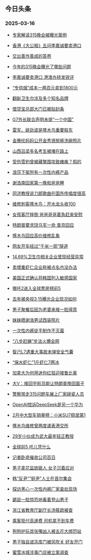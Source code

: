 ## 今日头条 
### 2025-03-16

+ [专家解读315晚会被曝光案例](https://webcast-open.douyin.com/open/media_live/238099515779)

+ [香港《大公报》五问李嘉诚要卖港口](https://www.toutiao.com/trending/7481818919339704332/%3Fcategory_name%3Dtopic_innerflow%26event_type%3Dhot_board%26log_pb%3D%257B%2522category_name%2522%253A%2522topic_innerflow%2522%252C%2522cluster_type%2522%253A%25222%2522%252C%2522enter_from%2522%253A%2522click_category%2522%252C%2522entrance_hotspot%2522%253A%2522outside%2522%252C%2522event_type%2522%253A%2522hot_board%2522%252C%2522hot_board_cluster_id%2522%253A%25227481818919339704332%2522%252C%2522hot_board_impr_id%2522%253A%252220250316001035858687C76D597FC436A4%2522%252C%2522jump_page%2522%253A%2522hot_board_page%2522%252C%2522location%2522%253A%2522news_hot_card%2522%252C%2522page_location%2522%253A%2522hot_board_page%2522%252C%2522rank%2522%253A%25222%2522%252C%2522source%2522%253A%2522trending_tab%2522%252C%2522style_id%2522%253A%252240132%2522%252C%2522title%2522%253A%2522%25E9%25A6%2599%25E6%25B8%25AF%25E3%2580%258A%25E5%25A4%25A7%25E5%2585%25AC%25E6%258A%25A5%25E3%2580%258B%25E4%25BA%2594%25E9%2597%25AE%25E6%259D%258E%25E5%2598%2589%25E8%25AF%259A%25E8%25A6%2581%25E5%258D%2596%25E6%25B8%25AF%25E5%258F%25A3%2522%257D%26rank%3D2%26style_id%3D40132%26topic_id%3D7481818919339704332)

+ [交出善作善成的答卷](https://www.toutiao.com/article/7481907078316769830)

+ [今年的315晚会曝光了哪些问题](https://www.toutiao.com/trending/7481230791563804708/%3Fcategory_name%3Dtopic_innerflow%26event_type%3Dhot_board%26log_pb%3D%257B%2522category_name%2522%253A%2522topic_innerflow%2522%252C%2522cluster_type%2522%253A%25223%2522%252C%2522enter_from%2522%253A%2522click_category%2522%252C%2522entrance_hotspot%2522%253A%2522outside%2522%252C%2522event_type%2522%253A%2522hot_board%2522%252C%2522hot_board_cluster_id%2522%253A%25227481230791563804708%2522%252C%2522hot_board_impr_id%2522%253A%252220250316001035858687C76D597FC436A4%2522%252C%2522jump_page%2522%253A%2522hot_board_page%2522%252C%2522location%2522%253A%2522news_hot_card%2522%252C%2522page_location%2522%253A%2522hot_board_page%2522%252C%2522rank%2522%253A%25224%2522%252C%2522source%2522%253A%2522trending_tab%2522%252C%2522style_id%2522%253A%252240132%2522%252C%2522title%2522%253A%2522%25E4%25BB%258A%25E5%25B9%25B4%25E7%259A%2584315%25E6%2599%259A%25E4%25BC%259A%25E6%259B%259D%25E5%2585%2589%25E4%25BA%2586%25E5%2593%25AA%25E4%25BA%259B%25E9%2597%25AE%25E9%25A2%2598%2522%257D%26rank%3D4%26style_id%3D40132%26topic_id%3D7481230791563804708)

+ [李嘉诚要卖港口 港澳办转发锐评](https://www.toutiao.com/trending/7481445329712463881/%3Fcategory_name%3Dtopic_innerflow%26event_type%3Dhot_board%26log_pb%3D%257B%2522category_name%2522%253A%2522topic_innerflow%2522%252C%2522cluster_type%2522%253A%25222%2522%252C%2522enter_from%2522%253A%2522click_category%2522%252C%2522entrance_hotspot%2522%253A%2522outside%2522%252C%2522event_type%2522%253A%2522hot_board%2522%252C%2522hot_board_cluster_id%2522%253A%25227481445329712463881%2522%252C%2522hot_board_impr_id%2522%253A%252220250316001035858687C76D597FC436A4%2522%252C%2522jump_page%2522%253A%2522hot_board_page%2522%252C%2522location%2522%253A%2522news_hot_card%2522%252C%2522page_location%2522%253A%2522hot_board_page%2522%252C%2522rank%2522%253A%25225%2522%252C%2522source%2522%253A%2522trending_tab%2522%252C%2522style_id%2522%253A%252240132%2522%252C%2522title%2522%253A%2522%25E6%259D%258E%25E5%2598%2589%25E8%25AF%259A%25E8%25A6%2581%25E5%258D%2596%25E6%25B8%25AF%25E5%258F%25A3%2B%25E6%25B8%25AF%25E6%25BE%25B3%25E5%258A%259E%25E8%25BD%25AC%25E5%258F%2591%25E9%2594%2590%25E8%25AF%2584%2522%257D%26rank%3D5%26style_id%3D40132%26topic_id%3D7481445329712463881)

+ [“专供烟”成本一两百元卖到1800元](https://www.toutiao.com/trending/7482008021221244937/%3Fcategory_name%3Dtopic_innerflow%26event_type%3Dhot_board%26log_pb%3D%257B%2522category_name%2522%253A%2522topic_innerflow%2522%252C%2522cluster_type%2522%253A%25226%2522%252C%2522enter_from%2522%253A%2522click_category%2522%252C%2522entrance_hotspot%2522%253A%2522outside%2522%252C%2522event_type%2522%253A%2522hot_board%2522%252C%2522hot_board_cluster_id%2522%253A%25227482008021221244937%2522%252C%2522hot_board_impr_id%2522%253A%252220250316001035858687C76D597FC436A4%2522%252C%2522jump_page%2522%253A%2522hot_board_page%2522%252C%2522location%2522%253A%2522news_hot_card%2522%252C%2522page_location%2522%253A%2522hot_board_page%2522%252C%2522rank%2522%253A%25226%2522%252C%2522source%2522%253A%2522trending_tab%2522%252C%2522style_id%2522%253A%252240132%2522%252C%2522title%2522%253A%2522%25E2%2580%259C%25E4%25B8%2593%25E4%25BE%259B%25E7%2583%259F%25E2%2580%259D%25E6%2588%2590%25E6%259C%25AC%25E4%25B8%2580%25E4%25B8%25A4%25E7%2599%25BE%25E5%2585%2583%25E5%258D%2596%25E5%2588%25B01800%25E5%2585%2583%2522%257D%26rank%3D6%26style_id%3D40132%26topic_id%3D7482008021221244937)

+ [翻新卫生巾涉及多个知名品牌](https://www.toutiao.com/trending/7482007491359440932/%3Fcategory_name%3Dtopic_innerflow%26event_type%3Dhot_board%26log_pb%3D%257B%2522category_name%2522%253A%2522topic_innerflow%2522%252C%2522cluster_type%2522%253A%25223%2522%252C%2522enter_from%2522%253A%2522click_category%2522%252C%2522entrance_hotspot%2522%253A%2522outside%2522%252C%2522event_type%2522%253A%2522hot_board%2522%252C%2522hot_board_cluster_id%2522%253A%25227482007491359440932%2522%252C%2522hot_board_impr_id%2522%253A%252220250316001035858687C76D597FC436A4%2522%252C%2522jump_page%2522%253A%2522hot_board_page%2522%252C%2522location%2522%253A%2522news_hot_card%2522%252C%2522page_location%2522%253A%2522hot_board_page%2522%252C%2522rank%2522%253A%25227%2522%252C%2522source%2522%253A%2522trending_tab%2522%252C%2522style_id%2522%253A%252240132%2522%252C%2522title%2522%253A%2522%25E7%25BF%25BB%25E6%2596%25B0%25E5%258D%25AB%25E7%2594%259F%25E5%25B7%25BE%25E6%25B6%2589%25E5%258F%258A%25E5%25A4%259A%25E4%25B8%25AA%25E7%259F%25A5%25E5%2590%258D%25E5%2593%2581%25E7%2589%258C%2522%257D%26rank%3D7%26style_id%3D40132%26topic_id%3D7482007491359440932)

+ [借贷宝总部大门已被贴封条](https://www.toutiao.com/trending/7482040283664748051/%3Fcategory_name%3Dtopic_innerflow%26event_type%3Dhot_board%26log_pb%3D%257B%2522category_name%2522%253A%2522topic_innerflow%2522%252C%2522cluster_type%2522%253A%25225%2522%252C%2522enter_from%2522%253A%2522click_category%2522%252C%2522entrance_hotspot%2522%253A%2522outside%2522%252C%2522event_type%2522%253A%2522hot_board%2522%252C%2522hot_board_cluster_id%2522%253A%25227482040283664748051%2522%252C%2522hot_board_impr_id%2522%253A%252220250316001035858687C76D597FC436A4%2522%252C%2522jump_page%2522%253A%2522hot_board_page%2522%252C%2522location%2522%253A%2522news_hot_card%2522%252C%2522page_location%2522%253A%2522hot_board_page%2522%252C%2522rank%2522%253A%25228%2522%252C%2522source%2522%253A%2522trending_tab%2522%252C%2522style_id%2522%253A%252240132%2522%252C%2522title%2522%253A%2522%25E5%2580%259F%25E8%25B4%25B7%25E5%25AE%259D%25E6%2580%25BB%25E9%2583%25A8%25E5%25A4%25A7%25E9%2597%25A8%25E5%25B7%25B2%25E8%25A2%25AB%25E8%25B4%25B4%25E5%25B0%2581%25E6%259D%25A1%2522%257D%26rank%3D8%26style_id%3D40132%26topic_id%3D7482040283664748051)

+ [G7外长联合声明未提“一个中国”](https://www.toutiao.com/trending/7481896188439088677/%3Fcategory_name%3Dtopic_innerflow%26event_type%3Dhot_board%26log_pb%3D%257B%2522category_name%2522%253A%2522topic_innerflow%2522%252C%2522cluster_type%2522%253A%25222%2522%252C%2522enter_from%2522%253A%2522click_category%2522%252C%2522entrance_hotspot%2522%253A%2522outside%2522%252C%2522event_type%2522%253A%2522hot_board%2522%252C%2522hot_board_cluster_id%2522%253A%25227481896188439088677%2522%252C%2522hot_board_impr_id%2522%253A%252220250316001035858687C76D597FC436A4%2522%252C%2522jump_page%2522%253A%2522hot_board_page%2522%252C%2522location%2522%253A%2522news_hot_card%2522%252C%2522page_location%2522%253A%2522hot_board_page%2522%252C%2522rank%2522%253A%25229%2522%252C%2522source%2522%253A%2522trending_tab%2522%252C%2522style_id%2522%253A%252240132%2522%252C%2522title%2522%253A%2522G7%25E5%25A4%2596%25E9%2595%25BF%25E8%2581%2594%25E5%2590%2588%25E5%25A3%25B0%25E6%2598%258E%25E6%259C%25AA%25E6%258F%2590%25E2%2580%259C%25E4%25B8%2580%25E4%25B8%25AA%25E4%25B8%25AD%25E5%259B%25BD%25E2%2580%259D%2522%257D%26rank%3D9%26style_id%3D40132%26topic_id%3D7481896188439088677)

+ [雷军、姚劲波是啄木鸟重要股东](https://www.toutiao.com/trending/7482035396403088947/%3Fcategory_name%3Dtopic_innerflow%26event_type%3Dhot_board%26log_pb%3D%257B%2522category_name%2522%253A%2522topic_innerflow%2522%252C%2522cluster_type%2522%253A%25221%2522%252C%2522enter_from%2522%253A%2522click_category%2522%252C%2522entrance_hotspot%2522%253A%2522outside%2522%252C%2522event_type%2522%253A%2522hot_board%2522%252C%2522hot_board_cluster_id%2522%253A%25227482035396403088947%2522%252C%2522hot_board_impr_id%2522%253A%252220250316001035858687C76D597FC436A4%2522%252C%2522jump_page%2522%253A%2522hot_board_page%2522%252C%2522location%2522%253A%2522news_hot_card%2522%252C%2522page_location%2522%253A%2522hot_board_page%2522%252C%2522rank%2522%253A%252210%2522%252C%2522source%2522%253A%2522trending_tab%2522%252C%2522style_id%2522%253A%252240132%2522%252C%2522title%2522%253A%2522%25E9%259B%25B7%25E5%2586%259B%25E3%2580%2581%25E5%25A7%259A%25E5%258A%25B2%25E6%25B3%25A2%25E6%2598%25AF%25E5%2595%2584%25E6%259C%25A8%25E9%25B8%259F%25E9%2587%258D%25E8%25A6%2581%25E8%2582%25A1%25E4%25B8%259C%2522%257D%26rank%3D10%26style_id%3D40132%26topic_id%3D7482035396403088947)

+ [金赛纶妈妈公开金秀贤脱裤洗碗照片](https://www.toutiao.com/trending/7481832552027127834/%3Fcategory_name%3Dtopic_innerflow%26event_type%3Dhot_board%26log_pb%3D%257B%2522category_name%2522%253A%2522topic_innerflow%2522%252C%2522cluster_type%2522%253A%25221%2522%252C%2522enter_from%2522%253A%2522click_category%2522%252C%2522entrance_hotspot%2522%253A%2522outside%2522%252C%2522event_type%2522%253A%2522hot_board%2522%252C%2522hot_board_cluster_id%2522%253A%25227481832552027127834%2522%252C%2522hot_board_impr_id%2522%253A%252220250316001035858687C76D597FC436A4%2522%252C%2522jump_page%2522%253A%2522hot_board_page%2522%252C%2522location%2522%253A%2522news_hot_card%2522%252C%2522page_location%2522%253A%2522hot_board_page%2522%252C%2522rank%2522%253A%252211%2522%252C%2522source%2522%253A%2522trending_tab%2522%252C%2522style_id%2522%253A%252240132%2522%252C%2522title%2522%253A%2522%25E9%2587%2591%25E8%25B5%259B%25E7%25BA%25B6%25E5%25A6%2588%25E5%25A6%2588%25E5%2585%25AC%25E5%25BC%2580%25E9%2587%2591%25E7%25A7%2580%25E8%25B4%25A4%25E8%2584%25B1%25E8%25A3%25A4%25E6%25B4%2597%25E7%25A2%2597%25E7%2585%25A7%25E7%2589%2587%2522%257D%26rank%3D11%26style_id%3D40132%26topic_id%3D7481832552027127834)

+ [山西吕梁多名考生被堵在路上](https://www.toutiao.com/trending/7481617544727871498/%3Fcategory_name%3Dtopic_innerflow%26event_type%3Dhot_board%26log_pb%3D%257B%2522category_name%2522%253A%2522topic_innerflow%2522%252C%2522cluster_type%2522%253A%25226%2522%252C%2522enter_from%2522%253A%2522click_category%2522%252C%2522entrance_hotspot%2522%253A%2522outside%2522%252C%2522event_type%2522%253A%2522hot_board%2522%252C%2522hot_board_cluster_id%2522%253A%25227481617544727871498%2522%252C%2522hot_board_impr_id%2522%253A%252220250316001035858687C76D597FC436A4%2522%252C%2522jump_page%2522%253A%2522hot_board_page%2522%252C%2522location%2522%253A%2522news_hot_card%2522%252C%2522page_location%2522%253A%2522hot_board_page%2522%252C%2522rank%2522%253A%252212%2522%252C%2522source%2522%253A%2522trending_tab%2522%252C%2522style_id%2522%253A%252240132%2522%252C%2522title%2522%253A%2522%25E5%25B1%25B1%25E8%25A5%25BF%25E5%2590%2595%25E6%25A2%2581%25E5%25A4%259A%25E5%2590%258D%25E8%2580%2583%25E7%2594%259F%25E8%25A2%25AB%25E5%25A0%25B5%25E5%259C%25A8%25E8%25B7%25AF%25E4%25B8%258A%2522%257D%26rank%3D12%26style_id%3D40132%26topic_id%3D7481617544727871498)

+ [受伤雪豹曾被藏獒围攻致瘫痪？假的](https://www.toutiao.com/trending/7481548592835248137/%3Fcategory_name%3Dtopic_innerflow%26event_type%3Dhot_board%26log_pb%3D%257B%2522category_name%2522%253A%2522topic_innerflow%2522%252C%2522cluster_type%2522%253A%25222%2522%252C%2522enter_from%2522%253A%2522click_category%2522%252C%2522entrance_hotspot%2522%253A%2522outside%2522%252C%2522event_type%2522%253A%2522hot_board%2522%252C%2522hot_board_cluster_id%2522%253A%25227481548592835248137%2522%252C%2522hot_board_impr_id%2522%253A%252220250316001035858687C76D597FC436A4%2522%252C%2522jump_page%2522%253A%2522hot_board_page%2522%252C%2522location%2522%253A%2522news_hot_card%2522%252C%2522page_location%2522%253A%2522hot_board_page%2522%252C%2522rank%2522%253A%252213%2522%252C%2522source%2522%253A%2522trending_tab%2522%252C%2522style_id%2522%253A%252240132%2522%252C%2522title%2522%253A%2522%25E5%258F%2597%25E4%25BC%25A4%25E9%259B%25AA%25E8%25B1%25B9%25E6%259B%25BE%25E8%25A2%25AB%25E8%2597%258F%25E7%258D%2592%25E5%259B%25B4%25E6%2594%25BB%25E8%2587%25B4%25E7%2598%25AB%25E7%2597%25AA%25EF%25BC%259F%25E5%2581%2587%25E7%259A%2584%2522%257D%26rank%3D13%26style_id%3D40132%26topic_id%3D7481548592835248137)

+ [浪莎下架所有一次性内裤产品](https://www.toutiao.com/trending/7482000624209657892/%3Fcategory_name%3Dtopic_innerflow%26event_type%3Dhot_board%26log_pb%3D%257B%2522category_name%2522%253A%2522topic_innerflow%2522%252C%2522cluster_type%2522%253A%25226%2522%252C%2522enter_from%2522%253A%2522click_category%2522%252C%2522entrance_hotspot%2522%253A%2522outside%2522%252C%2522event_type%2522%253A%2522hot_board%2522%252C%2522hot_board_cluster_id%2522%253A%25227482000624209657892%2522%252C%2522hot_board_impr_id%2522%253A%252220250316001035858687C76D597FC436A4%2522%252C%2522jump_page%2522%253A%2522hot_board_page%2522%252C%2522location%2522%253A%2522news_hot_card%2522%252C%2522page_location%2522%253A%2522hot_board_page%2522%252C%2522rank%2522%253A%252214%2522%252C%2522source%2522%253A%2522trending_tab%2522%252C%2522style_id%2522%253A%252240132%2522%252C%2522title%2522%253A%2522%25E6%25B5%25AA%25E8%258E%258E%25E4%25B8%258B%25E6%259E%25B6%25E6%2589%2580%25E6%259C%2589%25E4%25B8%2580%25E6%25AC%25A1%25E6%2580%25A7%25E5%2586%2585%25E8%25A3%25A4%25E4%25BA%25A7%25E5%2593%2581%2522%257D%26rank%3D14%26style_id%3D40132%26topic_id%3D7482000624209657892)

+ [谢浩南回家第一晚和爸爸睡](https://www.toutiao.com/trending/7481572497609736229/%3Fcategory_name%3Dtopic_innerflow%26event_type%3Dhot_board%26log_pb%3D%257B%2522category_name%2522%253A%2522topic_innerflow%2522%252C%2522cluster_type%2522%253A%25226%2522%252C%2522enter_from%2522%253A%2522click_category%2522%252C%2522entrance_hotspot%2522%253A%2522outside%2522%252C%2522event_type%2522%253A%2522hot_board%2522%252C%2522hot_board_cluster_id%2522%253A%25227481572497609736229%2522%252C%2522hot_board_impr_id%2522%253A%252220250316001035858687C76D597FC436A4%2522%252C%2522jump_page%2522%253A%2522hot_board_page%2522%252C%2522location%2522%253A%2522news_hot_card%2522%252C%2522page_location%2522%253A%2522hot_board_page%2522%252C%2522rank%2522%253A%252215%2522%252C%2522source%2522%253A%2522trending_tab%2522%252C%2522style_id%2522%253A%252240132%2522%252C%2522title%2522%253A%2522%25E8%25B0%25A2%25E6%25B5%25A9%25E5%258D%2597%25E5%259B%259E%25E5%25AE%25B6%25E7%25AC%25AC%25E4%25B8%2580%25E6%2599%259A%25E5%2592%258C%25E7%2588%25B8%25E7%2588%25B8%25E7%259D%25A1%2522%257D%26rank%3D15%26style_id%3D40132%26topic_id%3D7481572497609736229)

+ [同济教授说刀郎歌曲在国外传唱度很高](https://www.toutiao.com/trending/7481834930960351243/%3Fcategory_name%3Dtopic_innerflow%26event_type%3Dhot_board%26log_pb%3D%257B%2522category_name%2522%253A%2522topic_innerflow%2522%252C%2522cluster_type%2522%253A%25220%2522%252C%2522enter_from%2522%253A%2522click_category%2522%252C%2522entrance_hotspot%2522%253A%2522outside%2522%252C%2522event_type%2522%253A%2522hot_board%2522%252C%2522hot_board_cluster_id%2522%253A%25227481834930960351243%2522%252C%2522hot_board_impr_id%2522%253A%252220250316001035858687C76D597FC436A4%2522%252C%2522jump_page%2522%253A%2522hot_board_page%2522%252C%2522location%2522%253A%2522news_hot_card%2522%252C%2522page_location%2522%253A%2522hot_board_page%2522%252C%2522rank%2522%253A%252216%2522%252C%2522source%2522%253A%2522trending_tab%2522%252C%2522style_id%2522%253A%252240132%2522%252C%2522title%2522%253A%2522%25E5%2590%258C%25E6%25B5%258E%25E6%2595%2599%25E6%258E%2588%25E8%25AF%25B4%25E5%2588%2580%25E9%2583%258E%25E6%25AD%258C%25E6%259B%25B2%25E5%259C%25A8%25E5%259B%25BD%25E5%25A4%2596%25E4%25BC%25A0%25E5%2594%25B1%25E5%25BA%25A6%25E5%25BE%2588%25E9%25AB%2598%2522%257D%26rank%3D16%26style_id%3D40132%26topic_id%3D7481834930960351243)

+ [维修刺客啄木鸟：开水龙头收100](https://www.toutiao.com/trending/7482015454903651878/%3Fcategory_name%3Dtopic_innerflow%26event_type%3Dhot_board%26log_pb%3D%257B%2522category_name%2522%253A%2522topic_innerflow%2522%252C%2522cluster_type%2522%253A%25222%2522%252C%2522enter_from%2522%253A%2522click_category%2522%252C%2522entrance_hotspot%2522%253A%2522outside%2522%252C%2522event_type%2522%253A%2522hot_board%2522%252C%2522hot_board_cluster_id%2522%253A%25227482015454903651878%2522%252C%2522hot_board_impr_id%2522%253A%252220250316001035858687C76D597FC436A4%2522%252C%2522jump_page%2522%253A%2522hot_board_page%2522%252C%2522location%2522%253A%2522news_hot_card%2522%252C%2522page_location%2522%253A%2522hot_board_page%2522%252C%2522rank%2522%253A%252217%2522%252C%2522source%2522%253A%2522trending_tab%2522%252C%2522style_id%2522%253A%252240132%2522%252C%2522title%2522%253A%2522%25E7%25BB%25B4%25E4%25BF%25AE%25E5%2588%25BA%25E5%25AE%25A2%25E5%2595%2584%25E6%259C%25A8%25E9%25B8%259F%25EF%25BC%259A%25E5%25BC%2580%25E6%25B0%25B4%25E9%25BE%2599%25E5%25A4%25B4%25E6%2594%25B6100%2522%257D%26rank%3D17%26style_id%3D40132%26topic_id%3D7482015454903651878)

+ [女孩客厅摔倒 爸爸哥哥着急赶来安慰](https://www.toutiao.com/trending/7481937874595364891/%3Fcategory_name%3Dtopic_innerflow%26event_type%3Dhot_board%26log_pb%3D%257B%2522category_name%2522%253A%2522topic_innerflow%2522%252C%2522cluster_type%2522%253A%25226%2522%252C%2522enter_from%2522%253A%2522click_category%2522%252C%2522entrance_hotspot%2522%253A%2522outside%2522%252C%2522event_type%2522%253A%2522hot_board%2522%252C%2522hot_board_cluster_id%2522%253A%25227481937874595364891%2522%252C%2522hot_board_impr_id%2522%253A%252220250316001035858687C76D597FC436A4%2522%252C%2522jump_page%2522%253A%2522hot_board_page%2522%252C%2522location%2522%253A%2522news_hot_card%2522%252C%2522page_location%2522%253A%2522hot_board_page%2522%252C%2522rank%2522%253A%252218%2522%252C%2522source%2522%253A%2522trending_tab%2522%252C%2522style_id%2522%253A%252240132%2522%252C%2522title%2522%253A%2522%25E5%25A5%25B3%25E5%25AD%25A9%25E5%25AE%25A2%25E5%258E%2585%25E6%2591%2594%25E5%2580%2592%2B%25E7%2588%25B8%25E7%2588%25B8%25E5%2593%25A5%25E5%2593%25A5%25E7%259D%2580%25E6%2580%25A5%25E8%25B5%25B6%25E6%259D%25A5%25E5%25AE%2589%25E6%2585%25B0%2522%257D%26rank%3D18%26style_id%3D40132%26topic_id%3D7481937874595364891)

+ [特朗普要求饶乌军一命 普京回应](https://www.toutiao.com/trending/7481403802654949385/%3Fcategory_name%3Dtopic_innerflow%26event_type%3Dhot_board%26log_pb%3D%257B%2522category_name%2522%253A%2522topic_innerflow%2522%252C%2522cluster_type%2522%253A%25222%2522%252C%2522enter_from%2522%253A%2522click_category%2522%252C%2522entrance_hotspot%2522%253A%2522outside%2522%252C%2522event_type%2522%253A%2522hot_board%2522%252C%2522hot_board_cluster_id%2522%253A%25227481403802654949385%2522%252C%2522hot_board_impr_id%2522%253A%252220250316001035858687C76D597FC436A4%2522%252C%2522jump_page%2522%253A%2522hot_board_page%2522%252C%2522location%2522%253A%2522news_hot_card%2522%252C%2522page_location%2522%253A%2522hot_board_page%2522%252C%2522rank%2522%253A%252219%2522%252C%2522source%2522%253A%2522trending_tab%2522%252C%2522style_id%2522%253A%252240132%2522%252C%2522title%2522%253A%2522%25E7%2589%25B9%25E6%259C%2597%25E6%2599%25AE%25E8%25A6%2581%25E6%25B1%2582%25E9%25A5%25B6%25E4%25B9%258C%25E5%2586%259B%25E4%25B8%2580%25E5%2591%25BD%2B%25E6%2599%25AE%25E4%25BA%25AC%25E5%259B%259E%25E5%25BA%2594%2522%257D%26rank%3D19%26style_id%3D40132%26topic_id%3D7481403802654949385)

+ [啄木鸟回应高价维修乱象](https://www.toutiao.com/trending/7481500751336853031/%3Fcategory_name%3Dtopic_innerflow%26event_type%3Dhot_board%26log_pb%3D%257B%2522category_name%2522%253A%2522topic_innerflow%2522%252C%2522cluster_type%2522%253A%25222%2522%252C%2522enter_from%2522%253A%2522click_category%2522%252C%2522entrance_hotspot%2522%253A%2522outside%2522%252C%2522event_type%2522%253A%2522hot_board%2522%252C%2522hot_board_cluster_id%2522%253A%25227481500751336853031%2522%252C%2522hot_board_impr_id%2522%253A%252220250316001035858687C76D597FC436A4%2522%252C%2522jump_page%2522%253A%2522hot_board_page%2522%252C%2522location%2522%253A%2522news_hot_card%2522%252C%2522page_location%2522%253A%2522hot_board_page%2522%252C%2522rank%2522%253A%252220%2522%252C%2522source%2522%253A%2522trending_tab%2522%252C%2522style_id%2522%253A%252240132%2522%252C%2522title%2522%253A%2522%25E5%2595%2584%25E6%259C%25A8%25E9%25B8%259F%25E5%259B%259E%25E5%25BA%2594%25E9%25AB%2598%25E4%25BB%25B7%25E7%25BB%25B4%25E4%25BF%25AE%25E4%25B9%25B1%25E8%25B1%25A1%2522%257D%26rank%3D20%26style_id%3D40132%26topic_id%3D7481500751336853031)

+ [网友开车经过“千米一观”隧道](https://www.toutiao.com/trending/7481447934358372406/%3Fcategory_name%3Dtopic_innerflow%26event_type%3Dhot_board%26log_pb%3D%257B%2522category_name%2522%253A%2522topic_innerflow%2522%252C%2522cluster_type%2522%253A%25226%2522%252C%2522enter_from%2522%253A%2522click_category%2522%252C%2522entrance_hotspot%2522%253A%2522outside%2522%252C%2522event_type%2522%253A%2522hot_board%2522%252C%2522hot_board_cluster_id%2522%253A%25227481447934358372406%2522%252C%2522hot_board_impr_id%2522%253A%252220250316001035858687C76D597FC436A4%2522%252C%2522jump_page%2522%253A%2522hot_board_page%2522%252C%2522location%2522%253A%2522news_hot_card%2522%252C%2522page_location%2522%253A%2522hot_board_page%2522%252C%2522rank%2522%253A%252221%2522%252C%2522source%2522%253A%2522trending_tab%2522%252C%2522style_id%2522%253A%252240132%2522%252C%2522title%2522%253A%2522%25E7%25BD%2591%25E5%258F%258B%25E5%25BC%2580%25E8%25BD%25A6%25E7%25BB%258F%25E8%25BF%2587%25E2%2580%259C%25E5%258D%2583%25E7%25B1%25B3%25E4%25B8%2580%25E8%25A7%2582%25E2%2580%259D%25E9%259A%25A7%25E9%2581%2593%2522%257D%26rank%3D21%26style_id%3D40132%26topic_id%3D7481447934358372406)

+ [14.69%卫生巾相关企业曾现经营异常](https://www.toutiao.com/trending/7481502526366354980/%3Fcategory_name%3Dtopic_innerflow%26event_type%3Dhot_board%26log_pb%3D%257B%2522category_name%2522%253A%2522topic_innerflow%2522%252C%2522cluster_type%2522%253A%25222%2522%252C%2522enter_from%2522%253A%2522click_category%2522%252C%2522entrance_hotspot%2522%253A%2522outside%2522%252C%2522event_type%2522%253A%2522hot_board%2522%252C%2522hot_board_cluster_id%2522%253A%25227481502526366354980%2522%252C%2522hot_board_impr_id%2522%253A%252220250316001035858687C76D597FC436A4%2522%252C%2522jump_page%2522%253A%2522hot_board_page%2522%252C%2522location%2522%253A%2522news_hot_card%2522%252C%2522page_location%2522%253A%2522hot_board_page%2522%252C%2522rank%2522%253A%252222%2522%252C%2522source%2522%253A%2522trending_tab%2522%252C%2522style_id%2522%253A%252240132%2522%252C%2522title%2522%253A%252214.69%2525%25E5%258D%25AB%25E7%2594%259F%25E5%25B7%25BE%25E7%259B%25B8%25E5%2585%25B3%25E4%25BC%2581%25E4%25B8%259A%25E6%259B%25BE%25E7%258E%25B0%25E7%25BB%258F%25E8%2590%25A5%25E5%25BC%2582%25E5%25B8%25B8%2522%257D%26rank%3D22%26style_id%3D40132%26topic_id%3D7481502526366354980)

+ [卖增重虾仁企业称被点名也没办法](https://www.toutiao.com/trending/7482029981950955018/%3Fcategory_name%3Dtopic_innerflow%26event_type%3Dhot_board%26log_pb%3D%257B%2522category_name%2522%253A%2522topic_innerflow%2522%252C%2522cluster_type%2522%253A%25221%2522%252C%2522enter_from%2522%253A%2522click_category%2522%252C%2522entrance_hotspot%2522%253A%2522outside%2522%252C%2522event_type%2522%253A%2522hot_board%2522%252C%2522hot_board_cluster_id%2522%253A%25227482029981950955018%2522%252C%2522hot_board_impr_id%2522%253A%252220250316001035858687C76D597FC436A4%2522%252C%2522jump_page%2522%253A%2522hot_board_page%2522%252C%2522location%2522%253A%2522news_hot_card%2522%252C%2522page_location%2522%253A%2522hot_board_page%2522%252C%2522rank%2522%253A%252223%2522%252C%2522source%2522%253A%2522trending_tab%2522%252C%2522style_id%2522%253A%252240132%2522%252C%2522title%2522%253A%2522%25E5%258D%2596%25E5%25A2%259E%25E9%2587%258D%25E8%2599%25BE%25E4%25BB%2581%25E4%25BC%2581%25E4%25B8%259A%25E7%25A7%25B0%25E8%25A2%25AB%25E7%2582%25B9%25E5%2590%258D%25E4%25B9%259F%25E6%25B2%25A1%25E5%258A%259E%25E6%25B3%2595%2522%257D%26rank%3D23%26style_id%3D40132%26topic_id%3D7482029981950955018)

+ [美国正式确认将韩国列入敏感国家](https://www.toutiao.com/trending/7481213599717916682/%3Fcategory_name%3Dtopic_innerflow%26event_type%3Dhot_board%26log_pb%3D%257B%2522category_name%2522%253A%2522topic_innerflow%2522%252C%2522cluster_type%2522%253A%25220%2522%252C%2522enter_from%2522%253A%2522click_category%2522%252C%2522entrance_hotspot%2522%253A%2522outside%2522%252C%2522event_type%2522%253A%2522hot_board%2522%252C%2522hot_board_cluster_id%2522%253A%25227481213599717916682%2522%252C%2522hot_board_impr_id%2522%253A%252220250316001035858687C76D597FC436A4%2522%252C%2522jump_page%2522%253A%2522hot_board_page%2522%252C%2522location%2522%253A%2522news_hot_card%2522%252C%2522page_location%2522%253A%2522hot_board_page%2522%252C%2522rank%2522%253A%252224%2522%252C%2522source%2522%253A%2522trending_tab%2522%252C%2522style_id%2522%253A%252240132%2522%252C%2522title%2522%253A%2522%25E7%25BE%258E%25E5%259B%25BD%25E6%25AD%25A3%25E5%25BC%258F%25E7%25A1%25AE%25E8%25AE%25A4%25E5%25B0%2586%25E9%259F%25A9%25E5%259B%25BD%25E5%2588%2597%25E5%2585%25A5%25E6%2595%258F%25E6%2584%259F%25E5%259B%25BD%25E5%25AE%25B6%2522%257D%26rank%3D24%26style_id%3D40132%26topic_id%3D7481213599717916682)

+ [哪吒2进入全球票房榜前5](https://www.toutiao.com/trending/7481872819970772506/%3Fcategory_name%3Dtopic_innerflow%26event_type%3Dhot_board%26log_pb%3D%257B%2522category_name%2522%253A%2522topic_innerflow%2522%252C%2522cluster_type%2522%253A%25221%2522%252C%2522enter_from%2522%253A%2522click_category%2522%252C%2522entrance_hotspot%2522%253A%2522outside%2522%252C%2522event_type%2522%253A%2522hot_board%2522%252C%2522hot_board_cluster_id%2522%253A%25227481872819970772506%2522%252C%2522hot_board_impr_id%2522%253A%252220250316001035858687C76D597FC436A4%2522%252C%2522jump_page%2522%253A%2522hot_board_page%2522%252C%2522location%2522%253A%2522news_hot_card%2522%252C%2522page_location%2522%253A%2522hot_board_page%2522%252C%2522rank%2522%253A%252225%2522%252C%2522source%2522%253A%2522trending_tab%2522%252C%2522style_id%2522%253A%252240132%2522%252C%2522title%2522%253A%2522%25E5%2593%25AA%25E5%2590%25922%25E8%25BF%259B%25E5%2585%25A5%25E5%2585%25A8%25E7%2590%2583%25E7%25A5%25A8%25E6%2588%25BF%25E6%25A6%259C%25E5%2589%258D5%2522%257D%26rank%3D25%26style_id%3D40132%26topic_id%3D7481872819970772506)

+ [去年被央视3·15曝光企业现况如何](https://www.toutiao.com/trending/7481139167578554418/%3Fcategory_name%3Dtopic_innerflow%26event_type%3Dhot_board%26log_pb%3D%257B%2522category_name%2522%253A%2522topic_innerflow%2522%252C%2522cluster_type%2522%253A%25224%2522%252C%2522enter_from%2522%253A%2522click_category%2522%252C%2522entrance_hotspot%2522%253A%2522outside%2522%252C%2522event_type%2522%253A%2522hot_board%2522%252C%2522hot_board_cluster_id%2522%253A%25227481139167578554418%2522%252C%2522hot_board_impr_id%2522%253A%252220250316001035858687C76D597FC436A4%2522%252C%2522jump_page%2522%253A%2522hot_board_page%2522%252C%2522location%2522%253A%2522news_hot_card%2522%252C%2522page_location%2522%253A%2522hot_board_page%2522%252C%2522rank%2522%253A%252226%2522%252C%2522source%2522%253A%2522trending_tab%2522%252C%2522style_id%2522%253A%252240132%2522%252C%2522title%2522%253A%2522%25E5%258E%25BB%25E5%25B9%25B4%25E8%25A2%25AB%25E5%25A4%25AE%25E8%25A7%25863%25C2%25B715%25E6%259B%259D%25E5%2585%2589%25E4%25BC%2581%25E4%25B8%259A%25E7%258E%25B0%25E5%2586%25B5%25E5%25A6%2582%25E4%25BD%2595%2522%257D%26rank%3D26%26style_id%3D40132%26topic_id%3D7481139167578554418)

+ [男子聚餐后因为老婆来接一脸得意](https://www.toutiao.com/trending/7481126702170062899/%3Fcategory_name%3Dtopic_innerflow%26event_type%3Dhot_board%26log_pb%3D%257B%2522category_name%2522%253A%2522topic_innerflow%2522%252C%2522cluster_type%2522%253A%25226%2522%252C%2522enter_from%2522%253A%2522click_category%2522%252C%2522entrance_hotspot%2522%253A%2522outside%2522%252C%2522event_type%2522%253A%2522hot_board%2522%252C%2522hot_board_cluster_id%2522%253A%25227481126702170062899%2522%252C%2522hot_board_impr_id%2522%253A%252220250316001035858687C76D597FC436A4%2522%252C%2522jump_page%2522%253A%2522hot_board_page%2522%252C%2522location%2522%253A%2522news_hot_card%2522%252C%2522page_location%2522%253A%2522hot_board_page%2522%252C%2522rank%2522%253A%252227%2522%252C%2522source%2522%253A%2522trending_tab%2522%252C%2522style_id%2522%253A%252240132%2522%252C%2522title%2522%253A%2522%25E7%2594%25B7%25E5%25AD%2590%25E8%2581%259A%25E9%25A4%2590%25E5%2590%258E%25E5%259B%25A0%25E4%25B8%25BA%25E8%2580%2581%25E5%25A9%2586%25E6%259D%25A5%25E6%258E%25A5%25E4%25B8%2580%25E8%2584%25B8%25E5%25BE%2597%25E6%2584%258F%2522%257D%26rank%3D27%26style_id%3D40132%26topic_id%3D7481126702170062899)

+ [妹妹晒谢浩男试西装照片](https://www.toutiao.com/trending/7481638867998228530/%3Fcategory_name%3Dtopic_innerflow%26event_type%3Dhot_board%26log_pb%3D%257B%2522category_name%2522%253A%2522topic_innerflow%2522%252C%2522cluster_type%2522%253A%25226%2522%252C%2522enter_from%2522%253A%2522click_category%2522%252C%2522entrance_hotspot%2522%253A%2522outside%2522%252C%2522event_type%2522%253A%2522hot_board%2522%252C%2522hot_board_cluster_id%2522%253A%25227481638867998228530%2522%252C%2522hot_board_impr_id%2522%253A%252220250316001035858687C76D597FC436A4%2522%252C%2522jump_page%2522%253A%2522hot_board_page%2522%252C%2522location%2522%253A%2522news_hot_card%2522%252C%2522page_location%2522%253A%2522hot_board_page%2522%252C%2522rank%2522%253A%252228%2522%252C%2522source%2522%253A%2522trending_tab%2522%252C%2522style_id%2522%253A%252240132%2522%252C%2522title%2522%253A%2522%25E5%25A6%25B9%25E5%25A6%25B9%25E6%2599%2592%25E8%25B0%25A2%25E6%25B5%25A9%25E7%2594%25B7%25E8%25AF%2595%25E8%25A5%25BF%25E8%25A3%2585%25E7%2585%25A7%25E7%2589%2587%2522%257D%26rank%3D28%26style_id%3D40132%26topic_id%3D7481638867998228530)

+ [一次性内裤徒手制作不灭菌](https://www.toutiao.com/trending/7482012100055911973/%3Fcategory_name%3Dtopic_innerflow%26event_type%3Dhot_board%26log_pb%3D%257B%2522category_name%2522%253A%2522topic_innerflow%2522%252C%2522cluster_type%2522%253A%25221%2522%252C%2522enter_from%2522%253A%2522click_category%2522%252C%2522entrance_hotspot%2522%253A%2522outside%2522%252C%2522event_type%2522%253A%2522hot_board%2522%252C%2522hot_board_cluster_id%2522%253A%25227482012100055911973%2522%252C%2522hot_board_impr_id%2522%253A%252220250316001035858687C76D597FC436A4%2522%252C%2522jump_page%2522%253A%2522hot_board_page%2522%252C%2522location%2522%253A%2522news_hot_card%2522%252C%2522page_location%2522%253A%2522hot_board_page%2522%252C%2522rank%2522%253A%252229%2522%252C%2522source%2522%253A%2522trending_tab%2522%252C%2522style_id%2522%253A%252240132%2522%252C%2522title%2522%253A%2522%25E4%25B8%2580%25E6%25AC%25A1%25E6%2580%25A7%25E5%2586%2585%25E8%25A3%25A4%25E5%25BE%2592%25E6%2589%258B%25E5%2588%25B6%25E4%25BD%259C%25E4%25B8%258D%25E7%2581%25AD%25E8%258F%258C%2522%257D%26rank%3D29%26style_id%3D40132%26topic_id%3D7482012100055911973)

+ [“八步赶蝉”步法火爆全网](https://www.toutiao.com/trending/7481286547011682342/%3Fcategory_name%3Dtopic_innerflow%26event_type%3Dhot_board%26log_pb%3D%257B%2522category_name%2522%253A%2522topic_innerflow%2522%252C%2522cluster_type%2522%253A%25226%2522%252C%2522enter_from%2522%253A%2522click_category%2522%252C%2522entrance_hotspot%2522%253A%2522outside%2522%252C%2522event_type%2522%253A%2522hot_board%2522%252C%2522hot_board_cluster_id%2522%253A%25227481286547011682342%2522%252C%2522hot_board_impr_id%2522%253A%252220250316001035858687C76D597FC436A4%2522%252C%2522jump_page%2522%253A%2522hot_board_page%2522%252C%2522location%2522%253A%2522news_hot_card%2522%252C%2522page_location%2522%253A%2522hot_board_page%2522%252C%2522rank%2522%253A%252230%2522%252C%2522source%2522%253A%2522trending_tab%2522%252C%2522style_id%2522%253A%252240132%2522%252C%2522title%2522%253A%2522%25E2%2580%259C%25E5%2585%25AB%25E6%25AD%25A5%25E8%25B5%25B6%25E8%259D%2589%25E2%2580%259D%25E6%25AD%25A5%25E6%25B3%2595%25E7%2581%25AB%25E7%2588%2586%25E5%2585%25A8%25E7%25BD%2591%2522%257D%26rank%3D30%26style_id%3D40132%26topic_id%3D7481286547011682342)

+ [智己L7遇重大事故未弹安全气囊](https://www.toutiao.com/trending/7481937980697870390/%3Fcategory_name%3Dtopic_innerflow%26event_type%3Dhot_board%26log_pb%3D%257B%2522category_name%2522%253A%2522topic_innerflow%2522%252C%2522cluster_type%2522%253A%25226%2522%252C%2522enter_from%2522%253A%2522click_category%2522%252C%2522entrance_hotspot%2522%253A%2522outside%2522%252C%2522event_type%2522%253A%2522hot_board%2522%252C%2522hot_board_cluster_id%2522%253A%25227481937980697870390%2522%252C%2522hot_board_impr_id%2522%253A%252220250316001035858687C76D597FC436A4%2522%252C%2522jump_page%2522%253A%2522hot_board_page%2522%252C%2522location%2522%253A%2522news_hot_card%2522%252C%2522page_location%2522%253A%2522hot_board_page%2522%252C%2522rank%2522%253A%252231%2522%252C%2522source%2522%253A%2522trending_tab%2522%252C%2522style_id%2522%253A%252240132%2522%252C%2522title%2522%253A%2522%25E6%2599%25BA%25E5%25B7%25B1L7%25E9%2581%2587%25E9%2587%258D%25E5%25A4%25A7%25E4%25BA%258B%25E6%2595%2585%25E6%259C%25AA%25E5%25BC%25B9%25E5%25AE%2589%25E5%2585%25A8%25E6%25B0%2594%25E5%259B%258A%2522%257D%26rank%3D31%26style_id%3D40132%26topic_id%3D7481937980697870390)

+ [“保水虾仁”1斤虾仁7两冰](https://www.toutiao.com/trending/7482006237317513267/%3Fcategory_name%3Dtopic_innerflow%26event_type%3Dhot_board%26log_pb%3D%257B%2522category_name%2522%253A%2522topic_innerflow%2522%252C%2522cluster_type%2522%253A%25221%2522%252C%2522enter_from%2522%253A%2522click_category%2522%252C%2522entrance_hotspot%2522%253A%2522outside%2522%252C%2522event_type%2522%253A%2522hot_board%2522%252C%2522hot_board_cluster_id%2522%253A%25227482006237317513267%2522%252C%2522hot_board_impr_id%2522%253A%252220250316001035858687C76D597FC436A4%2522%252C%2522jump_page%2522%253A%2522hot_board_page%2522%252C%2522location%2522%253A%2522news_hot_card%2522%252C%2522page_location%2522%253A%2522hot_board_page%2522%252C%2522rank%2522%253A%252232%2522%252C%2522source%2522%253A%2522trending_tab%2522%252C%2522style_id%2522%253A%252240132%2522%252C%2522title%2522%253A%2522%25E2%2580%259C%25E4%25BF%259D%25E6%25B0%25B4%25E8%2599%25BE%25E4%25BB%2581%25E2%2580%259D1%25E6%2596%25A4%25E8%2599%25BE%25E4%25BB%25817%25E4%25B8%25A4%25E5%2586%25B0%2522%257D%26rank%3D32%26style_id%3D40132%26topic_id%3D7482006237317513267)

+ [加拿大为何用迷你红毯迎接鲁比奥](https://www.toutiao.com/trending/7481904467382636059/%3Fcategory_name%3Dtopic_innerflow%26event_type%3Dhot_board%26log_pb%3D%257B%2522category_name%2522%253A%2522topic_innerflow%2522%252C%2522cluster_type%2522%253A%252213%2522%252C%2522enter_from%2522%253A%2522click_category%2522%252C%2522entrance_hotspot%2522%253A%2522outside%2522%252C%2522event_type%2522%253A%2522hot_board%2522%252C%2522hot_board_cluster_id%2522%253A%25227481904467382636059%2522%252C%2522hot_board_impr_id%2522%253A%252220250316001035858687C76D597FC436A4%2522%252C%2522jump_page%2522%253A%2522hot_board_page%2522%252C%2522location%2522%253A%2522news_hot_card%2522%252C%2522page_location%2522%253A%2522hot_board_page%2522%252C%2522rank%2522%253A%252233%2522%252C%2522source%2522%253A%2522trending_tab%2522%252C%2522style_id%2522%253A%252240132%2522%252C%2522title%2522%253A%2522%25E5%258A%25A0%25E6%258B%25BF%25E5%25A4%25A7%25E4%25B8%25BA%25E4%25BD%2595%25E7%2594%25A8%25E8%25BF%25B7%25E4%25BD%25A0%25E7%25BA%25A2%25E6%25AF%25AF%25E8%25BF%258E%25E6%258E%25A5%25E9%25B2%2581%25E6%25AF%2594%25E5%25A5%25A5%2522%257D%26rank%3D33%26style_id%3D40132%26topic_id%3D7481904467382636059)

+ [大V：接回宇航员能让特朗普挽回面子](https://www.toutiao.com/trending/7481964823563996708/%3Fcategory_name%3Dtopic_innerflow%26event_type%3Dhot_board%26log_pb%3D%257B%2522category_name%2522%253A%2522topic_innerflow%2522%252C%2522cluster_type%2522%253A%252213%2522%252C%2522enter_from%2522%253A%2522click_category%2522%252C%2522entrance_hotspot%2522%253A%2522outside%2522%252C%2522event_type%2522%253A%2522hot_board%2522%252C%2522hot_board_cluster_id%2522%253A%25227481964823563996708%2522%252C%2522hot_board_impr_id%2522%253A%252220250316001035858687C76D597FC436A4%2522%252C%2522jump_page%2522%253A%2522hot_board_page%2522%252C%2522location%2522%253A%2522news_hot_card%2522%252C%2522page_location%2522%253A%2522hot_board_page%2522%252C%2522rank%2522%253A%252234%2522%252C%2522source%2522%253A%2522trending_tab%2522%252C%2522style_id%2522%253A%252240132%2522%252C%2522title%2522%253A%2522%25E5%25A4%25A7V%25EF%25BC%259A%25E6%258E%25A5%25E5%259B%259E%25E5%25AE%2587%25E8%2588%25AA%25E5%2591%2598%25E8%2583%25BD%25E8%25AE%25A9%25E7%2589%25B9%25E6%259C%2597%25E6%2599%25AE%25E6%258C%25BD%25E5%259B%259E%25E9%259D%25A2%25E5%25AD%2590%2522%257D%26rank%3D34%26style_id%3D40132%26topic_id%3D7481964823563996708)

+ [警察带走315问题车展上厂家碰瓷人员](https://www.toutiao.com/trending/7481837366253060123/%3Fcategory_name%3Dtopic_innerflow%26event_type%3Dhot_board%26log_pb%3D%257B%2522category_name%2522%253A%2522topic_innerflow%2522%252C%2522cluster_type%2522%253A%25226%2522%252C%2522enter_from%2522%253A%2522click_category%2522%252C%2522entrance_hotspot%2522%253A%2522outside%2522%252C%2522event_type%2522%253A%2522hot_board%2522%252C%2522hot_board_cluster_id%2522%253A%25227481837366253060123%2522%252C%2522hot_board_impr_id%2522%253A%252220250316001035858687C76D597FC436A4%2522%252C%2522jump_page%2522%253A%2522hot_board_page%2522%252C%2522location%2522%253A%2522news_hot_card%2522%252C%2522page_location%2522%253A%2522hot_board_page%2522%252C%2522rank%2522%253A%252235%2522%252C%2522source%2522%253A%2522trending_tab%2522%252C%2522style_id%2522%253A%252240132%2522%252C%2522title%2522%253A%2522%25E8%25AD%25A6%25E5%25AF%259F%25E5%25B8%25A6%25E8%25B5%25B0315%25E9%2597%25AE%25E9%25A2%2598%25E8%25BD%25A6%25E5%25B1%2595%25E4%25B8%258A%25E5%258E%2582%25E5%25AE%25B6%25E7%25A2%25B0%25E7%2593%25B7%25E4%25BA%25BA%25E5%2591%2598%2522%257D%26rank%3D35%26style_id%3D40132%26topic_id%3D7481837366253060123)

+ [OpenAI控诉DeepSeek是另一个华为](https://www.toutiao.com/trending/7481380674394456073/%3Fcategory_name%3Dtopic_innerflow%26event_type%3Dhot_board%26log_pb%3D%257B%2522category_name%2522%253A%2522topic_innerflow%2522%252C%2522cluster_type%2522%253A%25221%2522%252C%2522enter_from%2522%253A%2522click_category%2522%252C%2522entrance_hotspot%2522%253A%2522outside%2522%252C%2522event_type%2522%253A%2522hot_board%2522%252C%2522hot_board_cluster_id%2522%253A%25227481380674394456073%2522%252C%2522hot_board_impr_id%2522%253A%252220250316001035858687C76D597FC436A4%2522%252C%2522jump_page%2522%253A%2522hot_board_page%2522%252C%2522location%2522%253A%2522news_hot_card%2522%252C%2522page_location%2522%253A%2522hot_board_page%2522%252C%2522rank%2522%253A%252236%2522%252C%2522source%2522%253A%2522trending_tab%2522%252C%2522style_id%2522%253A%252240132%2522%252C%2522title%2522%253A%2522OpenAI%25E6%258E%25A7%25E8%25AF%2589DeepSeek%25E6%2598%25AF%25E5%258F%25A6%25E4%25B8%2580%25E4%25B8%25AA%25E5%258D%258E%25E4%25B8%25BA%2522%257D%26rank%3D36%26style_id%3D40132%26topic_id%3D7481380674394456073)

+ [2月中大型车销量榜：小米SU7稳居第1](https://www.toutiao.com/trending/7481493827560210468/%3Fcategory_name%3Dtopic_innerflow%26event_type%3Dhot_board%26log_pb%3D%257B%2522category_name%2522%253A%2522topic_innerflow%2522%252C%2522cluster_type%2522%253A%25226%2522%252C%2522enter_from%2522%253A%2522click_category%2522%252C%2522entrance_hotspot%2522%253A%2522outside%2522%252C%2522event_type%2522%253A%2522hot_board%2522%252C%2522hot_board_cluster_id%2522%253A%25227481493827560210468%2522%252C%2522hot_board_impr_id%2522%253A%252220250316001035858687C76D597FC436A4%2522%252C%2522jump_page%2522%253A%2522hot_board_page%2522%252C%2522location%2522%253A%2522news_hot_card%2522%252C%2522page_location%2522%253A%2522hot_board_page%2522%252C%2522rank%2522%253A%252237%2522%252C%2522source%2522%253A%2522trending_tab%2522%252C%2522style_id%2522%253A%252240132%2522%252C%2522title%2522%253A%25222%25E6%259C%2588%25E4%25B8%25AD%25E5%25A4%25A7%25E5%259E%258B%25E8%25BD%25A6%25E9%2594%2580%25E9%2587%258F%25E6%25A6%259C%25EF%25BC%259A%25E5%25B0%258F%25E7%25B1%25B3SU7%25E7%25A8%25B3%25E5%25B1%2585%25E7%25AC%25AC1%2522%257D%26rank%3D37%26style_id%3D40132%26topic_id%3D7481493827560210468)

+ [啄木鸟维修曾两度递表港交所](https://www.toutiao.com/trending/7482024249684148234/%3Fcategory_name%3Dtopic_innerflow%26event_type%3Dhot_board%26log_pb%3D%257B%2522category_name%2522%253A%2522topic_innerflow%2522%252C%2522cluster_type%2522%253A%25223%2522%252C%2522enter_from%2522%253A%2522click_category%2522%252C%2522entrance_hotspot%2522%253A%2522outside%2522%252C%2522event_type%2522%253A%2522hot_board%2522%252C%2522hot_board_cluster_id%2522%253A%25227482024249684148234%2522%252C%2522hot_board_impr_id%2522%253A%252220250316001035858687C76D597FC436A4%2522%252C%2522jump_page%2522%253A%2522hot_board_page%2522%252C%2522location%2522%253A%2522news_hot_card%2522%252C%2522page_location%2522%253A%2522hot_board_page%2522%252C%2522rank%2522%253A%252238%2522%252C%2522source%2522%253A%2522trending_tab%2522%252C%2522style_id%2522%253A%252240132%2522%252C%2522title%2522%253A%2522%25E5%2595%2584%25E6%259C%25A8%25E9%25B8%259F%25E7%25BB%25B4%25E4%25BF%25AE%25E6%259B%25BE%25E4%25B8%25A4%25E5%25BA%25A6%25E9%2580%2592%25E8%25A1%25A8%25E6%25B8%25AF%25E4%25BA%25A4%25E6%2589%2580%2522%257D%26rank%3D38%26style_id%3D40132%26topic_id%3D7482024249684148234)

+ [29岁小伙成为武大最年轻正教授](https://www.toutiao.com/trending/7481863789294567434/%3Fcategory_name%3Dtopic_innerflow%26event_type%3Dhot_board%26log_pb%3D%257B%2522category_name%2522%253A%2522topic_innerflow%2522%252C%2522cluster_type%2522%253A%25220%2522%252C%2522enter_from%2522%253A%2522click_category%2522%252C%2522entrance_hotspot%2522%253A%2522outside%2522%252C%2522event_type%2522%253A%2522hot_board%2522%252C%2522hot_board_cluster_id%2522%253A%25227481863789294567434%2522%252C%2522hot_board_impr_id%2522%253A%252220250316001035858687C76D597FC436A4%2522%252C%2522jump_page%2522%253A%2522hot_board_page%2522%252C%2522location%2522%253A%2522news_hot_card%2522%252C%2522page_location%2522%253A%2522hot_board_page%2522%252C%2522rank%2522%253A%252239%2522%252C%2522source%2522%253A%2522trending_tab%2522%252C%2522style_id%2522%253A%252240132%2522%252C%2522title%2522%253A%252229%25E5%25B2%2581%25E5%25B0%258F%25E4%25BC%2599%25E6%2588%2590%25E4%25B8%25BA%25E6%25AD%25A6%25E5%25A4%25A7%25E6%259C%2580%25E5%25B9%25B4%25E8%25BD%25BB%25E6%25AD%25A3%25E6%2595%2599%25E6%258E%2588%2522%257D%26rank%3D39%26style_id%3D40132%26topic_id%3D7481863789294567434)

+ [全球前5 吒儿凭什么](https://www.toutiao.com/trending/7481070910444765225/%3Fcategory_name%3Dtopic_innerflow%26event_type%3Dhot_board%26log_pb%3D%257B%2522category_name%2522%253A%2522topic_innerflow%2522%252C%2522cluster_type%2522%253A%25221%2522%252C%2522enter_from%2522%253A%2522click_category%2522%252C%2522entrance_hotspot%2522%253A%2522outside%2522%252C%2522event_type%2522%253A%2522hot_board%2522%252C%2522hot_board_cluster_id%2522%253A%25227481070910444765225%2522%252C%2522hot_board_impr_id%2522%253A%252220250316001035858687C76D597FC436A4%2522%252C%2522jump_page%2522%253A%2522hot_board_page%2522%252C%2522location%2522%253A%2522news_hot_card%2522%252C%2522page_location%2522%253A%2522hot_board_page%2522%252C%2522rank%2522%253A%252240%2522%252C%2522source%2522%253A%2522trending_tab%2522%252C%2522style_id%2522%253A%252240132%2522%252C%2522title%2522%253A%2522%25E5%2585%25A8%25E7%2590%2583%25E5%2589%258D5%2B%25E5%2590%2592%25E5%2584%25BF%25E5%2587%25AD%25E4%25BB%2580%25E4%25B9%2588%2522%257D%26rank%3D40%26style_id%3D40132%26topic_id%3D7481070910444765225)

+ [记者卧底催收公司百日](https://www.toutiao.com/trending/7481661789135110181/%3Fcategory_name%3Dtopic_innerflow%26event_type%3Dhot_board%26log_pb%3D%257B%2522category_name%2522%253A%2522topic_innerflow%2522%252C%2522cluster_type%2522%253A%25226%2522%252C%2522enter_from%2522%253A%2522click_category%2522%252C%2522entrance_hotspot%2522%253A%2522outside%2522%252C%2522event_type%2522%253A%2522hot_board%2522%252C%2522hot_board_cluster_id%2522%253A%25227481661789135110181%2522%252C%2522hot_board_impr_id%2522%253A%252220250316001035858687C76D597FC436A4%2522%252C%2522jump_page%2522%253A%2522hot_board_page%2522%252C%2522location%2522%253A%2522news_hot_card%2522%252C%2522page_location%2522%253A%2522hot_board_page%2522%252C%2522rank%2522%253A%252241%2522%252C%2522source%2522%253A%2522trending_tab%2522%252C%2522style_id%2522%253A%252240132%2522%252C%2522title%2522%253A%2522%25E8%25AE%25B0%25E8%2580%2585%25E5%258D%25A7%25E5%25BA%2595%25E5%2582%25AC%25E6%2594%25B6%25E5%2585%25AC%25E5%258F%25B8%25E7%2599%25BE%25E6%2597%25A5%2522%257D%26rank%3D41%26style_id%3D40132%26topic_id%3D7481661789135110181)

+ [男子拿花盆欲砸人 女子沉着应对](https://www.toutiao.com/trending/7480956636287254578/%3Fcategory_name%3Dtopic_innerflow%26event_type%3Dhot_board%26log_pb%3D%257B%2522category_name%2522%253A%2522topic_innerflow%2522%252C%2522cluster_type%2522%253A%25226%2522%252C%2522enter_from%2522%253A%2522click_category%2522%252C%2522entrance_hotspot%2522%253A%2522outside%2522%252C%2522event_type%2522%253A%2522hot_board%2522%252C%2522hot_board_cluster_id%2522%253A%25227480956636287254578%2522%252C%2522hot_board_impr_id%2522%253A%252220250316001035858687C76D597FC436A4%2522%252C%2522jump_page%2522%253A%2522hot_board_page%2522%252C%2522location%2522%253A%2522news_hot_card%2522%252C%2522page_location%2522%253A%2522hot_board_page%2522%252C%2522rank%2522%253A%252242%2522%252C%2522source%2522%253A%2522trending_tab%2522%252C%2522style_id%2522%253A%252240132%2522%252C%2522title%2522%253A%2522%25E7%2594%25B7%25E5%25AD%2590%25E6%258B%25BF%25E8%258A%25B1%25E7%259B%2586%25E6%25AC%25B2%25E7%25A0%25B8%25E4%25BA%25BA%2B%25E5%25A5%25B3%25E5%25AD%2590%25E6%25B2%2589%25E7%259D%2580%25E5%25BA%2594%25E5%25AF%25B9%2522%257D%26rank%3D42%26style_id%3D40132%26topic_id%3D7480956636287254578)

+ [韩“反尹”“挺尹”人士在首尔集会](https://www.toutiao.com/trending/7481944242110283814/%3Fcategory_name%3Dtopic_innerflow%26event_type%3Dhot_board%26log_pb%3D%257B%2522category_name%2522%253A%2522topic_innerflow%2522%252C%2522cluster_type%2522%253A%25220%2522%252C%2522enter_from%2522%253A%2522click_category%2522%252C%2522entrance_hotspot%2522%253A%2522outside%2522%252C%2522event_type%2522%253A%2522hot_board%2522%252C%2522hot_board_cluster_id%2522%253A%25227481944242110283814%2522%252C%2522hot_board_impr_id%2522%253A%252220250316001035858687C76D597FC436A4%2522%252C%2522jump_page%2522%253A%2522hot_board_page%2522%252C%2522location%2522%253A%2522news_hot_card%2522%252C%2522page_location%2522%253A%2522hot_board_page%2522%252C%2522rank%2522%253A%252243%2522%252C%2522source%2522%253A%2522trending_tab%2522%252C%2522style_id%2522%253A%252240132%2522%252C%2522title%2522%253A%2522%25E9%259F%25A9%25E2%2580%259C%25E5%258F%258D%25E5%25B0%25B9%25E2%2580%259D%25E2%2580%259C%25E6%258C%25BA%25E5%25B0%25B9%25E2%2580%259D%25E4%25BA%25BA%25E5%25A3%25AB%25E5%259C%25A8%25E9%25A6%2596%25E5%25B0%2594%25E9%259B%2586%25E4%25BC%259A%2522%257D%26rank%3D43%26style_id%3D40132%26topic_id%3D7481944242110283814)

+ [探访黑心一次性内裤厂家查处现场](https://webcast-open.douyin.com/open/media_live/238099515779)

+ [鼯鼠一脸惊恐地看着登山男子](https://www.toutiao.com/trending/7481596127369740298/%3Fcategory_name%3Dtopic_innerflow%26event_type%3Dhot_board%26log_pb%3D%257B%2522category_name%2522%253A%2522topic_innerflow%2522%252C%2522cluster_type%2522%253A%25226%2522%252C%2522enter_from%2522%253A%2522click_category%2522%252C%2522entrance_hotspot%2522%253A%2522outside%2522%252C%2522event_type%2522%253A%2522hot_board%2522%252C%2522hot_board_cluster_id%2522%253A%25227481596127369740298%2522%252C%2522hot_board_impr_id%2522%253A%252220250316001035858687C76D597FC436A4%2522%252C%2522jump_page%2522%253A%2522hot_board_page%2522%252C%2522location%2522%253A%2522news_hot_card%2522%252C%2522page_location%2522%253A%2522hot_board_page%2522%252C%2522rank%2522%253A%252245%2522%252C%2522source%2522%253A%2522trending_tab%2522%252C%2522style_id%2522%253A%252240132%2522%252C%2522title%2522%253A%2522%25E9%25BC%25AF%25E9%25BC%25A0%25E4%25B8%2580%25E8%2584%25B8%25E6%2583%258A%25E6%2581%2590%25E5%259C%25B0%25E7%259C%258B%25E7%259D%2580%25E7%2599%25BB%25E5%25B1%25B1%25E7%2594%25B7%25E5%25AD%2590%2522%257D%26rank%3D45%26style_id%3D40132%26topic_id%3D7481596127369740298)

+ [浙江省教育厅副厅长汤筱疏被查](https://www.toutiao.com/trending/7481976689862475786/%3Fcategory_name%3Dtopic_innerflow%26event_type%3Dhot_board%26log_pb%3D%257B%2522category_name%2522%253A%2522topic_innerflow%2522%252C%2522cluster_type%2522%253A%25226%2522%252C%2522enter_from%2522%253A%2522click_category%2522%252C%2522entrance_hotspot%2522%253A%2522outside%2522%252C%2522event_type%2522%253A%2522hot_board%2522%252C%2522hot_board_cluster_id%2522%253A%25227481976689862475786%2522%252C%2522hot_board_impr_id%2522%253A%252220250316001035858687C76D597FC436A4%2522%252C%2522jump_page%2522%253A%2522hot_board_page%2522%252C%2522location%2522%253A%2522news_hot_card%2522%252C%2522page_location%2522%253A%2522hot_board_page%2522%252C%2522rank%2522%253A%252246%2522%252C%2522source%2522%253A%2522trending_tab%2522%252C%2522style_id%2522%253A%252240132%2522%252C%2522title%2522%253A%2522%25E6%25B5%2599%25E6%25B1%259F%25E7%259C%2581%25E6%2595%2599%25E8%2582%25B2%25E5%258E%2585%25E5%2589%25AF%25E5%258E%2585%25E9%2595%25BF%25E6%25B1%25A4%25E7%25AD%25B1%25E7%2596%258F%25E8%25A2%25AB%25E6%259F%25A5%2522%257D%26rank%3D46%26style_id%3D40132%26topic_id%3D7481976689862475786)

+ [乘客拒付高速费 司机拿不到车费](https://www.toutiao.com/trending/7481600387776086026/%3Fcategory_name%3Dtopic_innerflow%26event_type%3Dhot_board%26log_pb%3D%257B%2522category_name%2522%253A%2522topic_innerflow%2522%252C%2522cluster_type%2522%253A%25226%2522%252C%2522enter_from%2522%253A%2522click_category%2522%252C%2522entrance_hotspot%2522%253A%2522outside%2522%252C%2522event_type%2522%253A%2522hot_board%2522%252C%2522hot_board_cluster_id%2522%253A%25227481600387776086026%2522%252C%2522hot_board_impr_id%2522%253A%252220250316001035858687C76D597FC436A4%2522%252C%2522jump_page%2522%253A%2522hot_board_page%2522%252C%2522location%2522%253A%2522news_hot_card%2522%252C%2522page_location%2522%253A%2522hot_board_page%2522%252C%2522rank%2522%253A%252247%2522%252C%2522source%2522%253A%2522trending_tab%2522%252C%2522style_id%2522%253A%252240132%2522%252C%2522title%2522%253A%2522%25E4%25B9%2598%25E5%25AE%25A2%25E6%258B%2592%25E4%25BB%2598%25E9%25AB%2598%25E9%2580%259F%25E8%25B4%25B9%2B%25E5%258F%25B8%25E6%259C%25BA%25E6%258B%25BF%25E4%25B8%258D%25E5%2588%25B0%25E8%25BD%25A6%25E8%25B4%25B9%2522%257D%26rank%3D47%26style_id%3D40132%26topic_id%3D7481600387776086026)

+ [狗狗护玩具张嘴凶人被五花大绑罚站](https://www.toutiao.com/trending/7481640937099575347/%3Fcategory_name%3Dtopic_innerflow%26event_type%3Dhot_board%26log_pb%3D%257B%2522category_name%2522%253A%2522topic_innerflow%2522%252C%2522cluster_type%2522%253A%25226%2522%252C%2522enter_from%2522%253A%2522click_category%2522%252C%2522entrance_hotspot%2522%253A%2522outside%2522%252C%2522event_type%2522%253A%2522hot_board%2522%252C%2522hot_board_cluster_id%2522%253A%25227481640937099575347%2522%252C%2522hot_board_impr_id%2522%253A%252220250316001035858687C76D597FC436A4%2522%252C%2522jump_page%2522%253A%2522hot_board_page%2522%252C%2522location%2522%253A%2522news_hot_card%2522%252C%2522page_location%2522%253A%2522hot_board_page%2522%252C%2522rank%2522%253A%252248%2522%252C%2522source%2522%253A%2522trending_tab%2522%252C%2522style_id%2522%253A%252240132%2522%252C%2522title%2522%253A%2522%25E7%258B%2597%25E7%258B%2597%25E6%258A%25A4%25E7%258E%25A9%25E5%2585%25B7%25E5%25BC%25A0%25E5%2598%25B4%25E5%2587%25B6%25E4%25BA%25BA%25E8%25A2%25AB%25E4%25BA%2594%25E8%258A%25B1%25E5%25A4%25A7%25E7%25BB%2591%25E7%25BD%259A%25E7%25AB%2599%2522%257D%26rank%3D48%26style_id%3D40132%26topic_id%3D7481640937099575347)

+ [男子独自进冻库门被风吹关 好友开门](https://www.toutiao.com/trending/7481891348363116563/%3Fcategory_name%3Dtopic_innerflow%26event_type%3Dhot_board%26log_pb%3D%257B%2522category_name%2522%253A%2522topic_innerflow%2522%252C%2522cluster_type%2522%253A%25226%2522%252C%2522enter_from%2522%253A%2522click_category%2522%252C%2522entrance_hotspot%2522%253A%2522outside%2522%252C%2522event_type%2522%253A%2522hot_board%2522%252C%2522hot_board_cluster_id%2522%253A%25227481891348363116563%2522%252C%2522hot_board_impr_id%2522%253A%252220250316001035858687C76D597FC436A4%2522%252C%2522jump_page%2522%253A%2522hot_board_page%2522%252C%2522location%2522%253A%2522news_hot_card%2522%252C%2522page_location%2522%253A%2522hot_board_page%2522%252C%2522rank%2522%253A%252249%2522%252C%2522source%2522%253A%2522trending_tab%2522%252C%2522style_id%2522%253A%252240132%2522%252C%2522title%2522%253A%2522%25E7%2594%25B7%25E5%25AD%2590%25E7%258B%25AC%25E8%2587%25AA%25E8%25BF%259B%25E5%2586%25BB%25E5%25BA%2593%25E9%2597%25A8%25E8%25A2%25AB%25E9%25A3%258E%25E5%2590%25B9%25E5%2585%25B3%2B%25E5%25A5%25BD%25E5%258F%258B%25E5%25BC%2580%25E9%2597%25A8%2522%257D%26rank%3D49%26style_id%3D40132%26topic_id%3D7481891348363116563)

+ [蜜雪冰城涉事门店被立案调查](https://www.toutiao.com/trending/7480764371292422182/%3Fcategory_name%3Dtopic_innerflow%26event_type%3Dhot_board%26log_pb%3D%257B%2522category_name%2522%253A%2522topic_innerflow%2522%252C%2522cluster_type%2522%253A%25229%2522%252C%2522enter_from%2522%253A%2522click_category%2522%252C%2522entrance_hotspot%2522%253A%2522outside%2522%252C%2522event_type%2522%253A%2522hot_board%2522%252C%2522hot_board_cluster_id%2522%253A%25227480764371292422182%2522%252C%2522hot_board_impr_id%2522%253A%252220250316001035858687C76D597FC436A4%2522%252C%2522jump_page%2522%253A%2522hot_board_page%2522%252C%2522location%2522%253A%2522news_hot_card%2522%252C%2522page_location%2522%253A%2522hot_board_page%2522%252C%2522rank%2522%253A%252250%2522%252C%2522source%2522%253A%2522trending_tab%2522%252C%2522style_id%2522%253A%252240132%2522%252C%2522title%2522%253A%2522%25E8%259C%259C%25E9%259B%25AA%25E5%2586%25B0%25E5%259F%258E%25E6%25B6%2589%25E4%25BA%258B%25E9%2597%25A8%25E5%25BA%2597%25E8%25A2%25AB%25E7%25AB%258B%25E6%25A1%2588%25E8%25B0%2583%25E6%259F%25A5%2522%257D%26rank%3D50%26style_id%3D40132%26topic_id%3D7480764371292422182)

